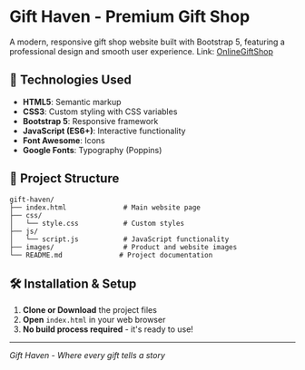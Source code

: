 #  Gift Haven - Premium Gift Shop

A modern, responsive gift shop website built with Bootstrap 5, featuring a professional design and smooth user experience.
Link: [OnlineGiftShop](https://onlinegiftshop.netlify.app/)


## 🚀 Technologies Used

- **HTML5**: Semantic markup
- **CSS3**: Custom styling with CSS variables
- **Bootstrap 5**: Responsive framework
- **JavaScript (ES6+)**: Interactive functionality
- **Font Awesome**: Icons
- **Google Fonts**: Typography (Poppins)

## 📁 Project Structure

```
gift-haven/
├── index.html              # Main website page
├── css/
│   └── style.css           # Custom styles
├── js/
│   └── script.js           # JavaScript functionality
├── images/                 # Product and website images
└── README.md              # Project documentation
```


## 🛠️ Installation & Setup

1. **Clone or Download** the project files
2. **Open** `index.html` in your web browser
3. **No build process required** - it's ready to use!

---

*Gift Haven - Where every gift tells a story*
